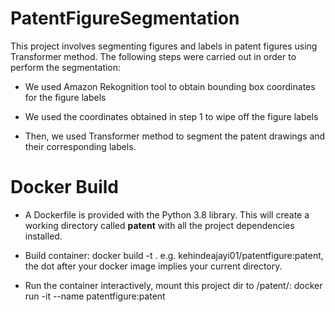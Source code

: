 # PatentFigureSegmentation
This project involves segmenting figures and labels in patent figures using Transformer method. 
The following steps were carried out in order to perform the segmentation:

- We used Amazon Rekognition tool to obtain bounding box coordinates for the figure labels

- We used the coordinates obtained in step 1 to wipe off the figure labels

- Then, we used Transformer method to segment the patent drawings and their corresponding labels.

# Docker Build
- A Dockerfile is provided with the Python 3.8 library. This will create a working directory called **patent** with all the 
project dependencies installed.

- Build container: docker build -t <name-of-image> . e.g. kehindeajayi01/patentfigure:patent, the dot after your docker image implies your current directory.

- Run the container interactively, mount this project dir to /patent/: docker run -it --name <patent> patentfigure:patent

